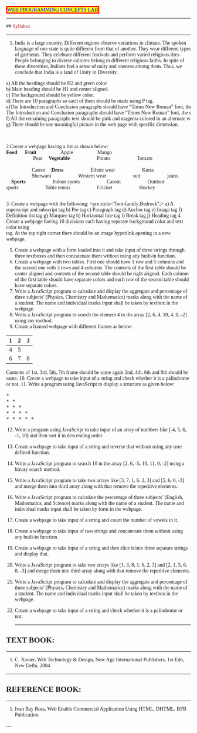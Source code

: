 <span style="color:blue;background-color:yellow;  border: 3px solid red;border-collapse: collapse;font-family:WildWest;"> WEB PROGRAMMING CONCEPTS LAB</span>

---
<font face = "Bedrock" >
## <font color="brown">Syllabus</font>

---

1. India is a large country. Different regions observe variations in climate. The spoken language of one 
state is quite different from that of another. They wear different types of garments. They celebrate different 
festivals and perform varied religious rites. People belonging to diverse cultures belong to different religious 
faiths. In spite of these diversities, Indians feel a sense of unity and oneness among them. Thus, we conclude 
that India is a land of Unity in Diversity. 
<pre style="font-family:Bedrock";>
a) All the headings should be H2 and green color. 
b) Main heading should be H1 and center aligned. 
c) The background should be yellow color. 
d) There are 10 paragraphs so each of them should be made using P tag. 
e)The Introduction and Conclusion paragraphs should have “Times New Roman” font, the size should be 12 and color should be blue. 
The Introduction and Conclusion paragraphs should have “Times New Roman” font, the size should 
f) All the remaining paragraphs text should be pink and magenta colored in an alternate way. 
g) There should be one meaningful picture in the web page with specific dimension.
</pre> <pre style="font-family:Bedrock";>
   2.Create a webpage having a list as shown below: 
__Food__ 
&emsp; __Fruit__
      &emsp;&emsp; &emsp;&emsp; Apple 
      &emsp; &emsp;&emsp;&emsp; Mango 
     &emsp;&emsp; &emsp;&emsp;&emsp;Pear 
&emsp;__Vegetable__
&emsp;&emsp;&emsp;&emsp;&emsp;Potato 
&emsp;&emsp;&emsp;&emsp;&emsp;Tomato  
&emsp;&emsp;&emsp;&emsp;&emsp;Carrot 
&emsp;__Dress__
&emsp;&emsp;&emsp;&emsp;&emsp;Ethnic wear 
&emsp;&emsp;&emsp;&emsp;&emsp;Kurta 
&emsp;&emsp;&emsp;&emsp;&emsp;Sherwani 
&emsp;&emsp;&emsp;&emsp;&emsp;Western wear 
&emsp;&emsp;&emsp;&emsp;&emsp;suit 
&emsp;&emsp;&emsp;&emsp;&emsp;jeans 
&emsp;__Sports__ 
&emsp;&emsp;&emsp;&emsp;&emsp;Indoor sports
&emsp;&emsp;&emsp;&emsp;&emsp;Carom 
&emsp;&emsp;&emsp;&emsp;&emsp;Outdoor sports
&emsp;&emsp;&emsp;&emsp;&emsp;Table tennis 
&emsp;&emsp;&emsp;&emsp;&emsp;Cricket 
&emsp;&emsp;&emsp;&emsp;&emsp;Hockey 
</pre>
3. Create a webpage with the following: <pre style="font-family:Bedrock";>
a) A superscript and subscript tag 
b) Pre tag 
c) Paragraph tag 
d) Anchor tag 
e) Image tag 
f) Definition list tag 
g) Marquee tag 
h) Horizontal line tag 
i) Break tag 
j) Heading tag 
</pre>
4. Create a webpage having 10 divisions each having separate background color and text color using <DIV> tag. At the top right corner there should be an image hyperlink opening in a new webpage. 

5. Create a webpage with a form loaded into it and take input of three strings through three textboxes 
and then concatenate them without using any built-in function. 
6. Create a webpage with two tables. First one should have 1 row and 5 columns and the second one with 
3 rows and 4 columns. The contents of the first table should be center aligned and contents of the second table 
should be right aligned. Each column of the first table should have separate colors and each row of the second 
table should have separate colors. 
7. Write a JavaScript program to calculate and display the aggregate and percentage of three subjects’ 
(Physics, Chemistry and Mathematics) marks along with the name of a student. The name and individual 
marks input shall be taken by textbox in the webpage. 
8. Write a JavaScript program to search the element 4 in the array [2, 6, 4, 10, 4, 0, -2] using any method. 
9. Create a framed webpage with different frames as below: 
    
<table >
<thead>
  <tr>
    <th >1</th>
    <th >2</th>
    <th >3</th>
  </tr>
</thead>
<tbody>
  <tr>
    <td >4</td>
    <td colspan="2">5</td>
   
  </tr>
  <tr>
    <td >6</td>
    <td >7</td>
    <td >8</td>
  </tr>
</tbody>
</table>

Contents of 1st, 3rd, 5th, 7th frame should be same again 2nd, 4th, 6th and 8th should be same. 
10.  Create a webpage to take input of a string and check whether it is a palindrome or not. 
11.  Write a program using JavaScript to display a structure as given below: 
<pre>
*
* *
* * *
* * * *
* * * * *
</pre>
12.   Write a program using JavaScript to take input of an array of numbers like [-4, 5, 6, -1, 10] and then sort 
it in descending order. 
13.   Create a webpage to take input of a string and reverse that without using any user defined function. 
14.   Write a JavaScript program to search 10 in the array [2, 6, -5, 10, 11, 0, -2] using a binary search 
method. 
15.  Write a JavaScript program to take two arrays like [3, 7, 1, 6, 2, 3] and [5, 6, 0, -3] and merge them 
into third array along with that remove the repetitive elements. 
16.  Write a JavaScript program to calculate the percentage of three subjects’ (English, Mathematics, and 
Science) marks along with the name of a student. The name and individual marks input shall be taken by 
form in the webpage. 
17. Create a webpage to take input of a string and count the number of vowels in it. 
18. Create a webpage to take input of two strings and concatenate them without using any built-in function.
19. Create a webpage to take input of a string and then slice it into three separate strings and display that. 
20. Write a JavaScript program to take two arrays like [1, 3, 8, 1, 6, 2, 3] and [2, 1, 5, 6, 0, -3] and merge 
them into third array along with that remove the repetitive elements. 
21. Write a JavaScript program to calculate and display the aggregate and percentage of three subjects’ 
(Physics, Chemistry and Mathematics) marks along with the name of a student. The name and individual 
marks input shall be taken by textbox in the webpage. 
22. Create a webpage to take input of a string and check whether it is a palindrome or not.
    
    ---
## TEXT BOOK:

---
1. C. Xavier, Web Technology & Design, New Age International Publishers, 1st Edn, New Delhi, 2004. 

---
## REFERENCE BOOK:

---
1. Ivan Bay Ross, Web Enable Commercial Application Using HTML, DHTML, BPB Publication.

---</font>